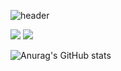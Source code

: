 

![header](https://capsule-render.vercel.app/api?type=waving&color=auto&height=200&section=header&text=NEXUS&fontSize=90)






<img src="https://img.shields.io/badge/oracle-F80000?style=flat-square&logo=oracle&logoColor=balck"/>


<img src="https://img.shields.io/badge/Firebase-FFCA28?style=flat-square&logo=firebase&logoColor=white"/>



![Anurag's GitHub stats](https://github-readme-stats.vercel.app/api?username=libiho&show_icons=true&theme=radical)
